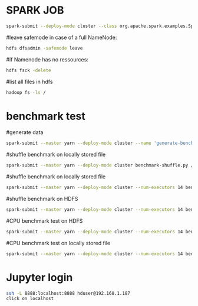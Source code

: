 # SPARK JOB

```bash
spark-submit --deploy-mode cluster --class org.apache.spark.examples.SparkPi $SPARK_HOME/examples/jars/spark-examples_2.11-2.4.5.jar 10
```

#leave safemode in case of a full NameNode:
```bash
hdfs dfsadmin -safemode leave
```

#if Namenode has no ressources:
```bash
hdfs fsck -delete
```

#list all files in hdfs
```bash
hadoop fs -ls /
```

# benchmark test

#generate data
```bash
spark-submit --master yarn --deploy-mode cluster --name 'generate-benchmark-test-data' generate-data.py /opt/spark/examples/pyspark-benchmark/file -r 1000000 -p 1
```


#shuffle benchmark on locally stored file
```bash
spark-submit --master yarn --deploy-mode cluster benchmark-shuffle.py /opt/spark/examples/pyspark-benchmark/file -r 1 -n 'shuffle-benchmark'
```

#shuffle benchmark on locally stored file
```bash
spark-submit --master yarn --deploy-mode cluster --num-executors 14 benchmark-shuffle.py /opt/spark/examples/pyspark-benchmark/file -r 1 -n 'shuffle-benchmark'
```

#shuffle benchmark on HDFS
```bash
spark-submit --master yarn --deploy-mode cluster --num-executors 14 benchmark-shuffle.py hdfs://192.168.1.187:9000/pyspark-benchmark/file
```

#CPU benchmark test on HDFS

```bash
spark-submit --master yarn --deploy-mode cluster --num-executors 14 benchmark-cpu.py hdfs://192.168.1.187:9000/pyspark-benchmark/file -s 40000000 -p 4 -n 'cpu-benchmark'
```


#CPU benchmark test on locally stored file
```bash
spark-submit --master yarn --deploy-mode cluster --num-executors 14 benchmark-cpu.py /opt/spark/examples/pyspark-benchmark/file -s 40000000 -p 4 -n 'cpu-benchmark'
```

# Jupyter login 
```bash
ssh -L 8888:localhost:8888 hduser@192.168.1.187
click on localhost
```
